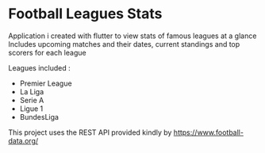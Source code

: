 # Football Leagues Stats

Application i created with flutter to view stats of famous leagues at a glance <br>
Includes upcoming matches and their dates, current standings and top scorers for each league <br>

Leagues included : <br>
* Premier League <br>
* La Liga <br>
* Serie A <br>
* Ligue 1 <br>
* BundesLiga <br>

This project uses the REST API provided kindly by https://www.football-data.org/
